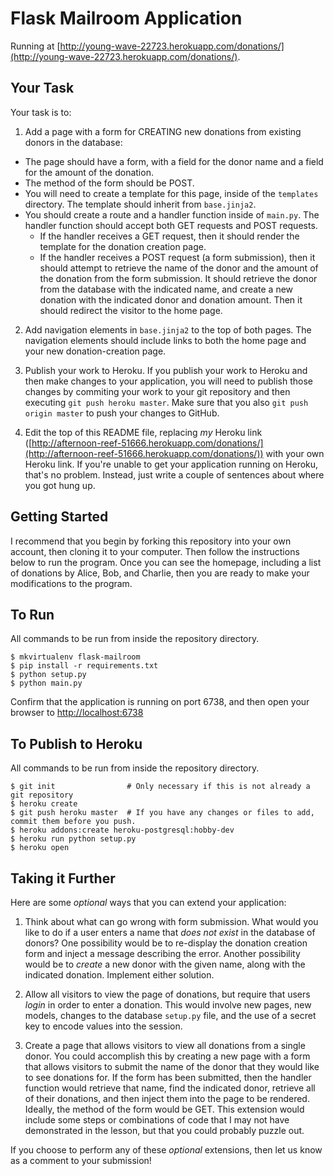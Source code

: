 # Flask Mailroom Application

Running at [http://young-wave-22723.herokuapp.com/donations/](http://young-wave-22723.herokuapp.com/donations/).

## Your Task

Your task is to:

1. Add a page with a form for CREATING new donations from existing donors in the database:
  * The page should have a form, with a field for the donor name and a field for the amount of the donation.
  * The method of the form should be POST.
  * You will need to create a template for this page, inside of the `templates` directory. The template should inherit from `base.jinja2`.
  * You should create a route and a handler function inside of `main.py`. The handler function should accept both GET requests and POST requests.
    * If the handler receives a GET request, then it should render the template for the donation creation page.
    * If the handler receives a POST request (a form submission), then it should attempt to retrieve the name of the donor and the amount of the donation from the form submission. It should retrieve the donor from the database with the indicated name, and create a new donation with the indicated donor and donation amount. Then it should redirect the visitor to the home page.

2. Add navigation elements in `base.jinja2` to the top of both pages. The navigation elements should include links to both the home page and your new donation-creation page.

3. Publish your work to Heroku. If you publish your work to Heroku and then make changes to your application, you will need to publish those changes by commiting your work to your git repository and then executing `git push heroku master`. Make sure that you also `git push origin master` to push your changes to GitHub.

4. Edit the top of this README file, replacing _my_ Heroku link ([http://afternoon-reef-51666.herokuapp.com/donations/](http://afternoon-reef-51666.herokuapp.com/donations/)) with your own Heroku link. If you're unable to get your application running on Heroku, that's no problem. Instead, just write a couple of sentences about where you got hung up.


## Getting Started

I recommend that you begin by forking this repository into your own account, then cloning it to your computer. Then follow the instructions below to run the program. Once you can see the homepage, including a list of donations by Alice, Bob, and Charlie, then you are ready to make your modifications to the program.

## To Run

All commands to be run from inside the repository directory.
```
$ mkvirtualenv flask-mailroom
$ pip install -r requirements.txt
$ python setup.py
$ python main.py
```

Confirm that the application is running on port 6738, and then open your browser to [http://localhost:6738](http://localhost:6738)

## To Publish to Heroku

All commands to be run from inside the repository directory.
```
$ git init                # Only necessary if this is not already a git repository
$ heroku create
$ git push heroku master  # If you have any changes or files to add, commit them before you push. 
$ heroku addons:create heroku-postgresql:hobby-dev
$ heroku run python setup.py
$ heroku open
```

## Taking it Further

Here are some *optional* ways that you can extend your application:

1. Think about what can go wrong with form submission. What would you like to do if a user enters a name that _does not exist_ in the database of donors? One possibility would be to re-display the donation creation form and inject a message describing the error. Another possibility would be to _create_ a new donor with the given name, along with the indicated donation. Implement either solution.

2. Allow all visitors to view the page of donations, but require that users _login_ in order to enter a donation. This would involve new pages, new models, changes to the database `setup.py` file, and the use of a secret key to encode values into the session.

3. Create a page that allows visitors to view all donations from a single donor. You could accomplish this by creating a new page with a form that allows visitors to submit the name of the donor that they would like to see donations for. If the form has been submitted, then the handler function would retrieve that name, find the indicated donor, retrieve all of their donations, and then inject them into the page to be rendered. Ideally, the method of the form would be GET. This extension would include some steps or combinations of code that I may not have demonstrated in the lesson, but that you could probably puzzle out.

If you choose to perform any of these *optional* extensions, then let us know as a comment to your submission!
